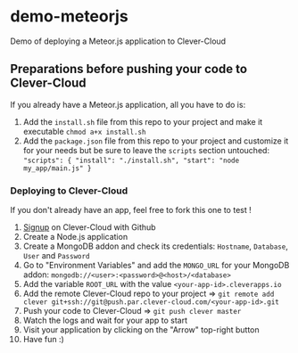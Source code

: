 demo-meteorjs
=================================

Demo of deploying a Meteor.js application to Clever-Cloud

## Preparations before pushing your code to Clever-Cloud

If you already have a Meteor.js application, all you have to do is:

1. Add the ``install.sh`` file from this repo to your project and make it executable ``chmod a+x install.sh``
2. Add the ``package.json`` file from this repo to your project and customize it for your needs but be sure to leave the ``scripts`` section untouched: ``"scripts": { "install": "./install.sh", "start": "node my_app/main.js" }``

### Deploying to Clever-Cloud

If you don't already have an app, feel free to fork this one to test !

1. [Signup](https://api.clever-cloud.com/v2/github/signup) on Clever-Cloud with Github
2. Create a Node.js application
3. Create a MongoDB addon and check its credentials: ``Hostname``, ``Database``, ``User`` and ``Password``
4. Go to "Environment Variables" and add the ``MONGO_URL`` for your MongoDB addon: ``mongodb://<user>:<password>@<host>/<database>``
5. Add the variable ``ROOT_URL`` with the value ``<your-app-id>.cleverapps.io``
6. Add the remote Clever-Cloud repo to your project => ``git remote add clever git+ssh://git@push.par.clever-cloud.com/<your-app-id>.git``
7. Push your code to Clever-Cloud => ``git push clever master``
8. Watch the logs and wait for your app to start
9. Visit your application by clicking on the "Arrow" top-right button
10. Have fun :)

